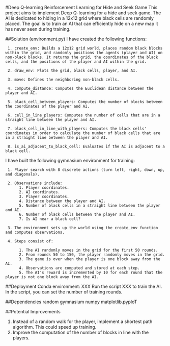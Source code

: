 #Deep Q-learning Reinforcement Learning for Hide and Seek Game
This project aims to implement Deep Q-learning for a hide and seek game. The AI is dedicated to hiding in a 12x12 grid where black cells are randomly placed. The goal is to train an AI that can efficiently hide on a new map it has never seen during training.

##Solution (environment.py)
I have created the following functions:

     1. create_env: Builds a 12x12 grid world, places random black blocks within the grid, and randomly positions the agents (player and AI) on non-black blocks. It returns the grid, the coordinates of the black cells, and the positions of the player and AI within the grid.

     2. draw_env: Plots the grid, black cells, player, and AI.

     3. move: Defines the neighboring non-black cells.

     4. compute_distance: Computes the Euclidean distance between the player and AI.

     5. black_cell_between_players: Computes the number of blocks between the coordinates of the player and AI.

     6. cell_in_line_players: Computes the number of cells that are in a straight line between the player and AI.

     7. black_cell_in_line_with_players: Computes the black cells' coordinates in order to calculate the number of black cells that are in a straight line between the player and AI.

     8. is_ai_adjacent_to_black_cell: Evaluates if the AI is adjacent to a black cell.
     
I have built the following gymnasium environment for training:

     1. Player search with 8 discrete actions (turn left, right, down, up, and diagonals).

     2. Observations include:
          1. Player coordinates.
          2. AI coordinates.
          3. Player coordinates.
          4. Distance between the player and AI.
          5. Number of black cells in a straight line between the player and AI.
          6. Number of black cells between the player and AI.
          7. Is AI near a black cell?
          
     3. The environment sets up the world using the create_env function and computes observations.

     4. Steps consist of:

          1. The AI randomly moves in the grid for the first 50 rounds.
          2. From rounds 50 to 150, the player randomly moves in the grid.
          3. The game is over when the player is one block away from the AI.
          4. Observations are computed and stored at each step.
          5. The AI's reward is incremented by 10 for each round that the player is not one block away from the AI.

##Deployment
     Conda environment: XXX
     Run the script XXX to train the AI. In the script, you can set the number of training rounds.

##Dependencies
random gymnasium numpy matplotlib.pyploT

##Potential Improvements
1. Instead of a random walk for the player, implement a shortest path algorithm. This could speed up training.
2. Improve the computation of the number of blocks in line with the players.
